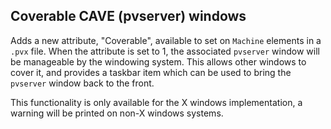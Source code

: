## Coverable CAVE (pvserver) windows

Adds a new attribute, "Coverable", available to set on `Machine` elements in a `.pvx`
file.  When the attribute is set to 1, the associated `pvserver` window will be
manageable by the windowing system.  This allows other windows to cover it, and
provides a taskbar item which can be used to bring the `pvserver` window back to
the front.

This functionality is only available for the X windows implementation, a warning
will be printed on non-X windows systems.
